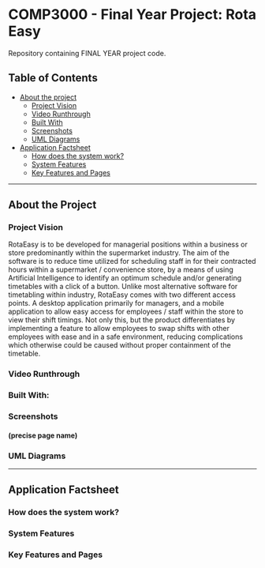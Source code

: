 # COMP3000 - Final Year Project:  Rota Easy
Repository containing FINAL YEAR project code.

## Table of Contents 
* [About the project](#about-the-project)
  * [Project Vision](#project-vision)
  * [Video Runthrough](#video-runthrough)
  * [Built With](#built-with)
  * [Screenshots](#screenshots)
  * [UML Diagrams](#uml-diagrams)
* [Application Factsheet](#application-factsheet)
  * [How does the system work?](#how-does-the-system-work?)
  * [System Features](#system-features)
  * [Key Features and Pages](#key-features-and-pages)

--- 
## About the Project 

### Project Vision 
<p>RotaEasy is to be developed for managerial positions within a business or store predominantly within the supermarket industry. The aim of the software is to reduce time utilized for scheduling staff in for their contracted hours within a supermarket / convenience store, by a means of using Artificial Intelligence to identify an optimum schedule and/or generating timetables with a click of a button. Unlike most alternative software for timetabling within industry, RotaEasy comes with two different access points. A desktop application primarily for managers, and a mobile application to allow easy access for employees / staff within the store to view their shift timings. Not only this, but the product differentiates by implementing a feature to allow employees to swap shifts with other employees with ease and in a safe environment, reducing complications which otherwise could be caused without proper containment of the timetable.</p>

### Video Runthrough 

### Built With: 

### Screenshots 
#### (precise page name)

### UML Diagrams 

--- 
## Application Factsheet 

### How does the system work?

### System Features 

### Key Features and Pages 
